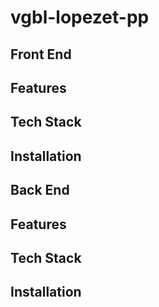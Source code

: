 # vgbl-lopezet-pp

## Front End


## Features


## Tech Stack


## Installation



## Back End

## Features


## Tech Stack


## Installation
